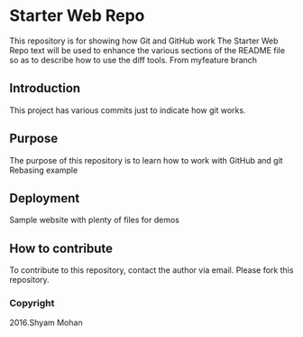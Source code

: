 # Starter Web Repo

This repository is for showing how Git and GitHub work
The Starter Web Repo text will be used to enhance the various sections of the 
README file so as to describe how to use the diff tools.
From myfeature branch

## Introduction

This project has various commits just to indicate how git works.

## Purpose

The purpose of this repository is to learn how to work with GitHub and git
Rebasing example

## Deployment

Sample website with plenty of files for demos

## How to contribute

To contribute to this repository, contact the author via email.
Please fork this repository.
### Copyright

2016.Shyam Mohan